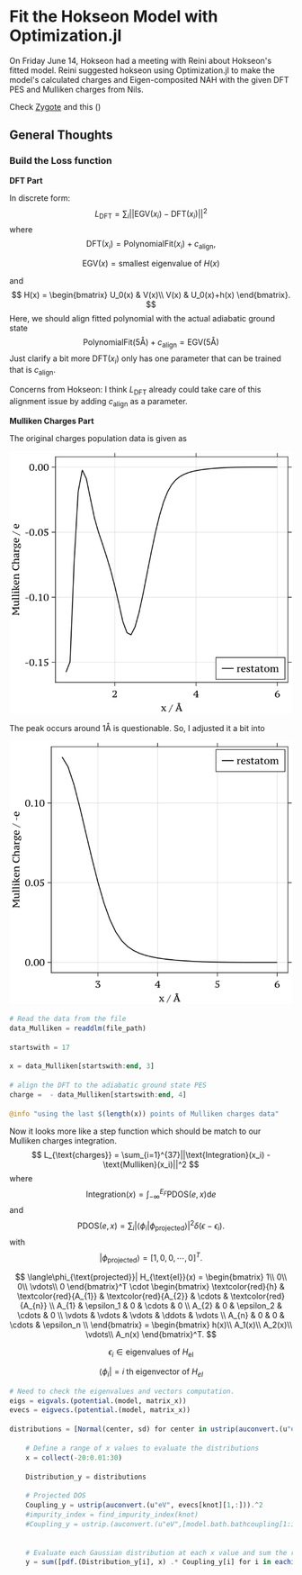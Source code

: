# Fit the Hokseon Model with Optimization.jl



On Friday June 14, Hokseon had a meeting with Reini about Hokseon's fitted model. Reini suggested hokseon using Optimization.jl to make the model's calculated charges and Eigen-composited NAH with the given DFT PES and Mulliken charges from Nils.



Check [Zygote](https://fluxml.ai/Zygote.jl/dev/adjoints/) and this ()

## General Thoughts

### Build the Loss function

**DFT Part**

In discrete form:
$$
L_{\text{DFT}} = \sum_i||\text{EGV}(x_i) - \text{DFT}(x_i)||^2
$$
where 
$$
\text{DFT}(x_i)=\text{PolynomialFit}(x_i) + c_{\text{align}},
$$

$$
\text{EGV}(x) = \text{smallest eigenvalue of } H(x)
$$

and 
$$
H(x) = \begin{bmatrix}
U_0(x) & V(x)\\
V(x) & U_0(x)+h(x)
\end{bmatrix}.
$$
Here, we should align fitted polynomial with the actual adiabatic ground state
$$
\text{PolynomialFit}(5 \text{\AA}) + c_{\text{align}} = \text{EGV}(5 \text{\AA})
$$
Just clarify a bit more $\text{DFT}(x_i)$ only has one parameter that can be trained that is $c_{\text{align}}$.

Concerns from Hokseon: I think $L_{\text{DFT}}$ already could take care of this alignment issue by adding $c_{\text{align}}$ as a parameter.

**Mulliken Charges Part**

The original charges population data is given as 

![Charges_data_restatom](fig/21-May-2024/Charges_data_restatom.svg)

The peak occurs around $1 \text{\AA}$ is questionable. So, I adjusted it a bit into 

<img src="fig/21-May-2024/Charges_data_restatom_adjusted.svg" alt="Charges_data_restatom_adjusted" style="zoom:120%;" />

```julia
# Read the data from the file
data_Mulliken = readdlm(file_path)

startswith = 17

x = data_Mulliken[startswith:end, 3]

# align the DFT to the adiabatic ground state PES
charge =  - data_Mulliken[startswith:end, 4]

@info "using the last $(length(x)) points of Mulliken charges data"
```

Now it looks more like a step function which should be match to our Mulliken charges integration.
$$
L_{\text{charges}} = \sum_{i=1}^{37}||\text{Integration}(x_i) - \text{Mulliken}(x_i)||^2
$$
where 
$$
\text{Integration}(x) = \int^{E_F}_{-\infty}\text{PDOS}(e,x) \mathrm{d}e
$$
and
$$
\text{PDOS}(e,x) = \sum_i |\langle \phi_i| \phi_\text{projected}\rangle|^2 \delta(\epsilon - \epsilon_i). \tag{PDOS}
$$
with 
$$
|\phi_{\text{projected}}\rangle = [1,0,0,\cdots,0]^T.
$$

$$
\langle\phi_{\text{projected}}| H_{\text{el}}(x) = 
\begin{bmatrix}
1\\
0\\
0\\
\vdots\\
0
\end{bmatrix}^T
\cdot
\begin{bmatrix}
\textcolor{red}{h} & \textcolor{red}{A_{1}} & \textcolor{red}{A_{2}} & \cdots & \textcolor{red}{A_{n}} \\
A_{1} & \epsilon_1 & 0 & \cdots & 0 \\
A_{2} & 0 & \epsilon_2 & \cdots & 0 \\
\vdots & \vdots & \vdots & \ddots & \vdots \\
A_{n} & 0 & 0 & \cdots & \epsilon_n \\
\end{bmatrix} = \begin{bmatrix}
h(x)\\
A_1(x)\\
A_2(x)\\
\vdots\\
A_n(x)
\end{bmatrix}^T.
$$

$$
\epsilon_i \in \text{eigenvalues of } H_{\text{el}}
$$

$$
\langle \phi_i| = i \text{ th} \text{ eigenvector of } H_{el}
$$



```julia
# Need to check the eigenvalues and vectors computation.
eigs = eigvals.(potential.(model, matrix_x))
evecs = eigvecs.(potential.(model, matrix_x))

distributions = [Normal(center, sd) for center in ustrip(auconvert.(u"eV", eigs[knot]))]

    # Define a range of x values to evaluate the distributions
    x = collect(-20:0.01:30)

    Distribution_y = distributions

    # Projected DOS
    Coupling_y = ustrip(auconvert.(u"eV", evecs[knot][1,:])).^2
    #impurity_index = find_impurity_index(knot)
    #Coupling_y = ustrip.(auconvert.(u"eV",[model.bath.bathcoupling[1:impurity_index-1];model.bath.bathcoupling[impurity_index];model.bath.bathcoupling[impurity_index:end]].^2))


    # Evaluate each Gaussian distribution at each x value and sum the results
    y = sum([pdf.(Distribution_y[i], x) .* Coupling_y[i] for i in eachindex(Distribution_y)]) 
```



